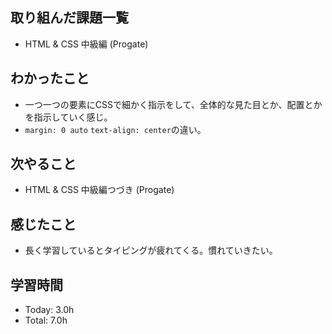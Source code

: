 ## 取り組んだ課題一覧
- HTML & CSS 中級編 (Progate)
## わかったこと
- 一つ一つの要素にCSSで細かく指示をして、全体的な見た目とか、配置とかを指示していく感じ。
- ```margin: 0 auto``` ```text-align: center```の違い。
## 次やること
- HTML & CSS 中級編つづき (Progate)
## 感じたこと
- 長く学習しているとタイピングが疲れてくる。慣れていきたい。
## 学習時間
- Today: 3.0h
- Total: 7.0h
